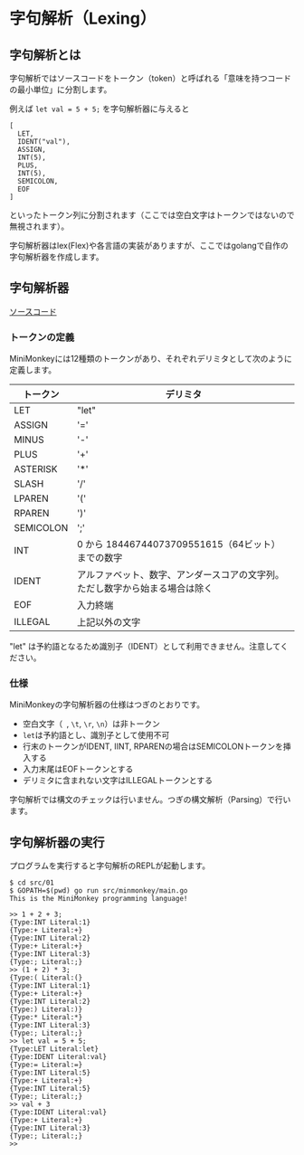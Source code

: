 # 字句解析（Lexing）


## 字句解析とは

字句解析ではソースコードをトークン（token）と呼ばれる「意味を持つコードの最小単位」に分割します。

例えば `let val = 5 + 5;` を字句解析器に与えると

    [
      LET,
      IDENT("val"),
      ASSIGN,
      INT(5),
      PLUS,
      INT(5),
      SEMICOLON,
      EOF
    ]

といったトークン列に分割されます（ここでは空白文字はトークンではないので無視されます）。

字句解析器はlex(Flex)や各言語の実装がありますが、ここではgolangで自作の字句解析器を作成します。


## 字句解析器

[ソースコード](src/01)


### トークンの定義

MiniMonkeyには12種類のトークンがあり、それぞれデリミタとして次のように定義します。

| トークン  | デリミタ                                                                     |
| --------- | ---------------------------------------------------------------------------- |
| LET       | "let"                                                                        |
| ASSIGN    | '='                                                                          |
| MINUS     | '-'                                                                          |
| PLUS      | '+'                                                                          |
| ASTERISK  | '\*'                                                                         |
| SLASH     | '/'                                                                          |
| LPAREN    | '('                                                                          |
| RPAREN    | ')'                                                                          |
| SEMICOLON | ';'                                                                          |
| INT       | 0 から 18446744073709551615（64ビット） までの数字                           |
| IDENT     | アルファベット、数字、アンダースコアの文字列。ただし数字から始まる場合は除く |
| EOF       | 入力終端                                                                     |
| ILLEGAL   | 上記以外の文字                                                               |

"let" は予約語となるため識別子（IDENT）として利用できません。注意してください。


### 仕様

MiniMonkeyの字句解析器の仕様はつぎのとおりです。

* 空白文字（` `, `\t`, `\r`, `\n`）は非トークン
* `let`は予約語とし、識別子として使用不可
* 行末のトークンがIDENT, IINT, RPARENの場合はSEMICOLONトークンを挿入する
* 入力末尾はEOFトークンとする
* デリミタに含まれない文字はILLEGALトークンとする

字句解析では構文のチェックは行いません。つぎの構文解析（Parsing）で行います。


## 字句解析器の実行

プログラムを実行すると字句解析のREPLが起動します。

    $ cd src/01
    $ GOPATH=$(pwd) go run src/minmonkey/main.go
    This is the MiniMonkey programming language!
    
    >> 1 + 2 + 3;
    {Type:INT Literal:1}
    {Type:+ Literal:+}
    {Type:INT Literal:2}
    {Type:+ Literal:+}
    {Type:INT Literal:3}
    {Type:; Literal:;}
    >> (1 + 2) * 3;
    {Type:( Literal:(}
    {Type:INT Literal:1}
    {Type:+ Literal:+}
    {Type:INT Literal:2}
    {Type:) Literal:)}
    {Type:* Literal:*}
    {Type:INT Literal:3}
    {Type:; Literal:;}
    >> let val = 5 + 5;
    {Type:LET Literal:let}
    {Type:IDENT Literal:val}
    {Type:= Literal:=}
    {Type:INT Literal:5}
    {Type:+ Literal:+}
    {Type:INT Literal:5}
    {Type:; Literal:;}
    >> val + 3
    {Type:IDENT Literal:val}
    {Type:+ Literal:+}
    {Type:INT Literal:3}
    {Type:; Literal:;}
    >>


